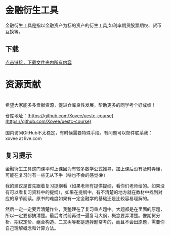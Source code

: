 # 金融衍生工具

金融衍生工具是指以金融资产为标的资产的衍生工具,如利率期货股票期权、货币互换等。

## 下载

[点击链接，下载文件夹内所有内容](https://xovee.github.io/gitzip/?https://github.com/Xovee/uestc-course/tree/main/课程目录/金融衍生工具)

<h1>资源贡献</h1><br>希望大家能多多贡献资源，促进仓库良性发展，帮助更多的同学考个好成绩！

仓库地址：[https://github.com/Xovee/uestc-course](https://github.com/Xovee/uestc-course) <br><br>国内访问GitHub不太稳定，有时候需要特殊手段。有问题可以邮件联系我：xovee at live.com

## 复习提示

金融衍生工具这门课平时上课因为有较多数学公式推导，加上课后没有及时弄懂，可能在复习时有一些无从下手（啥也不会的感觉😭）

我的建议是首先跟着复习提纲看（如果老师有提供提纲，看你们老师给的。如果没有可以看复习资料中的提纲），如果在提纲中，有不清楚的地方就在教材中找到对应的章节阅读。原书的难度如果有一定金融学的基础还是比较容易理解的。

然后一定一定要弄清楚作业，我整理在了复习重点题中。大题都是在里面的原题，所以一定要都搞清楚。最后考试前再过一遍复习大纲，概念要弄清楚。像期货分析、期权定价、组合构造、二叉树等都是选择题常考的，而且不会出原题，需要你自己理解概念和计算方法。 

